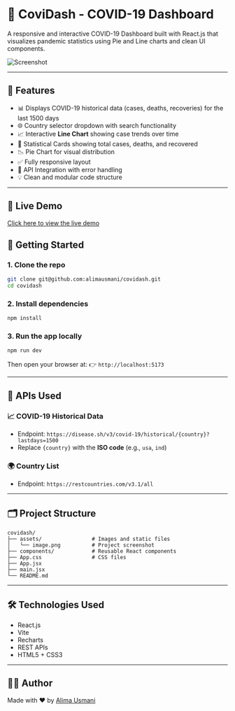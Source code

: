 # 🦠 CoviDash - COVID-19 Dashboard

A responsive and interactive COVID-19 Dashboard built with React.js that visualizes pandemic statistics using Pie and Line charts and clean UI components.

![Screenshot](assets/image.png)

---

## 📌 Features

- 📊 Displays COVID-19 historical data (cases, deaths, recoveries) for the last 1500 days  
- 🌐 Country selector dropdown with search functionality  
- 📈 Interactive **Line Chart** showing case trends over time  
- 🧮 Statistical Cards showing total cases, deaths, and recovered  
- 📉 Pie Chart for visual distribution  
- ✅ Fully responsive layout  
- 🔁 API Integration with error handling  
- 💡 Clean and modular code structure  

---
## 🔗 Live Demo

[Click here to view the live demo](https://covidash-puce.vercel.app/)


## 🚀 Getting Started

### 1. Clone the repo

```bash
git clone git@github.com:alimausmani/covidash.git
cd covidash
````

### 2. Install dependencies

```bash
npm install
```

### 3. Run the app locally

```bash
npm run dev
```

Then open your browser at:
👉 `http://localhost:5173`

---

## 🔌 APIs Used

### 📈 COVID-19 Historical Data

* Endpoint: `https://disease.sh/v3/covid-19/historical/{country}?lastdays=1500`
* Replace `{country}` with the **ISO code** (e.g., `usa`, `ind`)

### 🌍 Country List

* Endpoint: `https://restcountries.com/v3.1/all`

---

## 🗂️ Project Structure

```
covidash/
├── assets/                # Images and static files
│   └── image.png          # Project screenshot
├── components/            # Reusable React components
├── App.css                # CSS files
├── App.jsx
├── main.jsx
└── README.md
```

---

## 🛠️ Technologies Used

* React.js
* Vite
* Recharts
* REST APIs
* HTML5 + CSS3

---

## 🙋‍♀️ Author

Made with ❤️ by [Alima Usmani](https://github.com/alimausmani)
